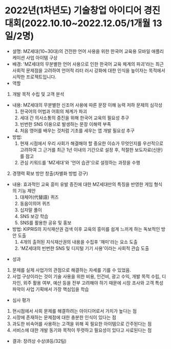 # 2022년(1차년도) 기술창업 아이디어 경진대회(2022.10.10~2022.12.05/1개월 13일/2명)
* 설명: MZ세대(10~30대)의 건전한 언어 사용을 위한 한국어 교육용 모바일 애플리케이션 사업 아이템 구상
* 배경: 'MZ세대의 무분별한 언어 사용으로 인한 한국어 교육 체계의 파괴'라는 최근 사회적 문제점을 고려하여 언어적 리터 러시 강화에 대한 인식을 높이자는 목적에서 시작한 프로젝트입니다.
* 역할
1. 개발 목적 수립 및 고객 분석
- 내용: MZ세대의 무분별한 신조어 사용에 따른 문장 이해 능력 저하 문제의 심각성
   1) 한국어의 어법과 어휘의 체계가 파괴
   2) 세대 간 의사소통의 증진을 위해 한국어 교육의 필요성 추구
   3) 빈번한 SNS 이용으로 발생하는 문장 이해력 부족
   4) 처음 영어를 배우는 것처럼 기초를 세우는 앱 개발 필요성 추구
- 방법: 
   1) 현재 시점에서 우리 사회가 해결해야 할 중요한 이슈가 무엇인지를 우선적으로 고려하여 그 근거를 최근 1년 이내의 기간으로 설정 후, 적절한 보도자료(신문)를 참고
   2) 관심 키워드를 'MZ세대'와 '언어 습관'으로 설정하는 과정을 수행
2. 경쟁력 확보 방안 창출(차별화 방법 강구)
- 내용: 효과적인 교육 흥미 유발 증진에 대한 MZ세대만의 특징을 반영한 게임 형식의 기능 제안
   1) 대체어(代替語) 퀴즈
   2) 동음이의어 퀴즈
   3) 십자말 풀이
   4) SNS 보강 학습
   5) SNS를 활용한 공유 및 홍보
- 방법: KIPRIS의 지식재산권 검색 이후 교육의 흥미를 쉽게 느끼게 하는 독보적인 방안 도출
   1) 4개의 출허된 지식재산권의 내용을 수집후 '재미'라는 요소 도출
   2) 'MZ세대의 빈번한 SNS 및 디지털 기기 사용'이라는 사회적 관습 도출
* 성과
1. 문제를 실제 사업가의 관점으로 해결하는 자세를 기를 수 있었음.
2. 사업 구상이라는 것이 기술 사용을 위한 비용, 인건비, 광고 수익, 개발 목적 수립, 디자인, 외주 활용 여부, 예산 등을 전부 고려해야 하기 때문에 시장 조사와 고객 특성 파악이 사업 기획에서 가장 핵심임을 학습
* 심사 평가
1. 현시점에서 사회 문제를 해결하려는 아이디어로서 가치가 높다는 점
2. 시장에 존재하는 문제점에 대한 충분한 인식이 있다는 점
3. 과도한 비속어를 사용하는 고객을 위해 꼭 필요한 아이템으로 간주된다는 점
4. 서비스에 대한 개발 동기와 목적이 뚜렷하고 필요성이 있다고 사료된다는 점
* 결과: 장려상 수상(8등/32팀)
